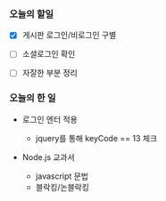 ### 오늘의 할일

- [x] 게시판 로그인/비로그인 구별
- [ ] 소셜로그인 확인
- [ ] 자잘한 부분 정리



### 오늘의 한 일

- 로그인 엔터 적용
  - jquery를 통해 keyCode == 13 체크



- Node.js 교과서
  - javascript 문법
  - 블락킹/논블락킹